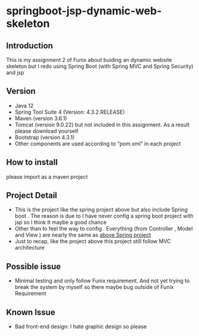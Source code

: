 # springboot-jsp-dynamic-web-skeleton
 
 ## Introduction
 
 This is my assignment 2 of Funix about buiding an dynamic website skeleton but I redo using Spring Boot (with Spring MVC and Spring Security) and jsp 
 
  ## Version
 
-	Java 12
-	Spring Tool Suite 4 (Version: 4.3.2.RELEASE) 
-	Maven (version 3.6.1)
-	Tomcat (version 9.0.22) but not included in this assignment. As a result please download yourself 
-	Bootstrap (version 4.3.1)
- Other components are used according to “pom.xml” in each project

## How to install
please import as a maven project

## Project Detail
-	This is the project like the spring project above but also include Spring boot . The reason is due to I have never config a spring boot project with jsp so I think It maybe a good chance 
-	Other than to feel the way to config . Everything (from Controller , Model and View ) are nearly the same as [above Spring project](https://github.com/JimmyYouhei/springmvc-and-springsecurity-dynamic-web-skeleton)  
-	Just to recap, like the project above this project still follow MVC architecture 

## Possible issue
-	Minimal testing and only follow Funix requirement. And not yet trying to break the system by myself so there maybe bug outside of Funix Requirement

## Known Issue
-	Bad front-end design: I hate graphic design so please 
